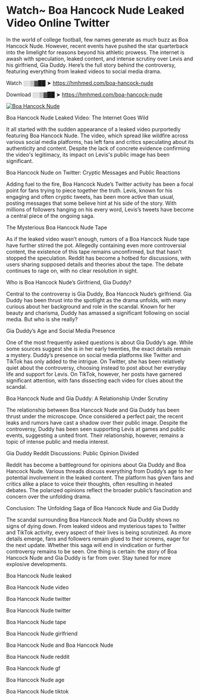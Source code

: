 # Watch~ Boa Hancock Nude Leaked Video Online Twitter

In the world of college football, few names generate as much buzz as Boa Hancock Nude. However, recent events have pushed the star quarterback into the limelight for reasons beyond his athletic prowess. The internet is awash with speculation, leaked content, and intense scrutiny over Levis and his girlfriend, Gia Duddy. Here’s the full story behind the controversy, featuring everything from leaked videos to social media drama.

Watch ░░▒▓██ ➤ https://hmhmed.com/boa-hancock-nude

Download ░░▒▓██ ➤ https://hmhmed.com/boa-hancock-nude

[![Boa Hancock Nude](https://i.imgur.com/dJHk4Zq.gif)](https://hmhmed.com/boa-hancock-nude)

Boa Hancock Nude Leaked Video: The Internet Goes Wild

It all started with the sudden appearance of a leaked video purportedly featuring Boa Hancock Nude. The video, which spread like wildfire across various social media platforms, has left fans and critics speculating about its authenticity and content. Despite the lack of concrete evidence confirming the video's legitimacy, its impact on Levis's public image has been significant.

Boa Hancock Nude on Twitter: Cryptic Messages and Public Reactions

Adding fuel to the fire, Boa Hancock Nude’s Twitter activity has been a focal point for fans trying to piece together the truth. Levis, known for his engaging and often cryptic tweets, has been more active than usual, posting messages that some believe hint at his side of the story. With millions of followers hanging on his every word, Levis’s tweets have become a central piece of the ongoing saga.

The Mysterious Boa Hancock Nude Tape

As if the leaked video wasn’t enough, rumors of a Boa Hancock Nude tape have further stirred the pot. Allegedly containing even more controversial content, the existence of this tape remains unconfirmed, but that hasn’t stopped the speculation. Reddit has become a hotbed for discussions, with users sharing supposed details and theories about the tape. The debate continues to rage on, with no clear resolution in sight.

Who is Boa Hancock Nude’s Girlfriend, Gia Duddy?

Central to the controversy is Gia Duddy, Boa Hancock Nude’s girlfriend. Gia Duddy has been thrust into the spotlight as the drama unfolds, with many curious about her background and role in the scandal. Known for her beauty and charisma, Duddy has amassed a significant following on social media. But who is she really?

Gia Duddy’s Age and Social Media Presence

One of the most frequently asked questions is about Gia Duddy’s age. While some sources suggest she is in her early twenties, the exact details remain a mystery. Duddy’s presence on social media platforms like Twitter and TikTok has only added to the intrigue. On Twitter, she has been relatively quiet about the controversy, choosing instead to post about her everyday life and support for Levis. On TikTok, however, her posts have garnered significant attention, with fans dissecting each video for clues about the scandal.

Boa Hancock Nude and Gia Duddy: A Relationship Under Scrutiny

The relationship between Boa Hancock Nude and Gia Duddy has been thrust under the microscope. Once considered a perfect pair, the recent leaks and rumors have cast a shadow over their public image. Despite the controversy, Duddy has been seen supporting Levis at games and public events, suggesting a united front. Their relationship, however, remains a topic of intense public and media interest.

Gia Duddy Reddit Discussions: Public Opinion Divided

Reddit has become a battleground for opinions about Gia Duddy and Boa Hancock Nude. Various threads discuss everything from Duddy’s age to her potential involvement in the leaked content. The platform has given fans and critics alike a place to voice their thoughts, often resulting in heated debates. The polarized opinions reflect the broader public’s fascination and concern over the unfolding drama.

Conclusion: The Unfolding Saga of Boa Hancock Nude and Gia Duddy

The scandal surrounding Boa Hancock Nude and Gia Duddy shows no signs of dying down. From leaked videos and mysterious tapes to Twitter and TikTok activity, every aspect of their lives is being scrutinized. As more details emerge, fans and followers remain glued to their screens, eager for the next update. Whether this saga will end in vindication or further controversy remains to be seen. One thing is certain: the story of Boa Hancock Nude and Gia Duddy is far from over. Stay tuned for more explosive developments.

Boa Hancock Nude leaked

Boa Hancock Nude video

Boa Hancock Nude twitter

Boa Hancock Nude twitter

Boa Hancock Nude tape

Boa Hancock Nude girlfriend

Boa Hancock Nude and Boa Hancock Nude

Boa Hancock Nude reddit

Boa Hancock Nude gf

Boa Hancock Nude age

Boa Hancock Nude tiktok